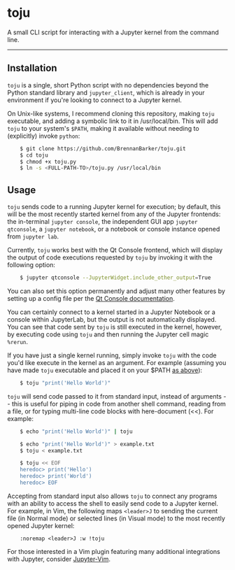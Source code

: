 # toju

A small CLI script for interacting with a Jupyter kernel from the command line.

---

## Installation

`toju` is a single, short Python script with no dependencies beyond the Python
standard library and `jupyter_client`, which is already in your environment if
you're looking to connect to a Jupyter kernel. 

<a id="make-executable"></a>On Unix-like systems, I recommend cloning this
repository, making `toju` executable, and adding a symbolic link to it in
/usr/local/bin. This will add `toju` to your system's `$PATH`, making it
available without needing to (explicitly) invoke `python`:

```bash
    $ git clone https://github.com/BrennanBarker/toju.git
    $ cd toju
    $ chmod +x toju.py
    $ ln -s <FULL-PATH-TO>/toju.py /usr/local/bin 
```

## Usage

`toju` sends code to a running Jupyter kernel for execution; by default, this
will be the most recently started kernel from any of the Jupyter frontends: the
in-terminal `jupyter console`, the independent GUI app `jupyter qtconsole`, a
`jupyter notebook`, or a notebook or console instance opened from `jupyter lab`.

Currently, `toju` works best with the Qt Console frontend, which will display
the output of code executions requested by `toju` by invoking it with the
following option:

```bash
    $ jupyter qtconsole --JupyterWidget.include_other_output=True
```

You can also set this option permanently and adjust many other features by
setting up a config file per the [Qt Console
documentation](qtconsole.readthedocs.com).

You can certainly connect to a kernel started in a Jupyter Notebook or a
console within JupyterLab, but the output is not automatically displayed. You
can see that code sent by `toju` is still executed in the kernel, however, by 
executing code using `toju` and then running the Jupyter cell magic `%rerun`.

If you have just a single kernel running, simply invoke `toju` with the code
you'd like execute in the kernel as an argument. For example (assuming you have
made `toju` executable and placed it on your $PATH [as
above](#make-executable)):

```bash
    $ toju "print('Hello World')"
```

`toju` will send code passed to it from standard input, instead of arguments --
this is useful for piping in code from another shell command, reading from a
file, or for typing multi-line code blocks with here-document (<<). For
example:

```bash
    $ echo "print('Hello World')" | toju
```
```bash
    $ echo "print('Hello World')" > example.txt
    $ toju < example.txt
```
```bash
    $ toju << EOF
    heredoc> print('Hello')
    heredoc> print('World')
    heredoc> EOF
```

Accepting from standard input also allows `toju` to connect any programs with an
ability to access the shell to easily send code to a Jupyter kernel. For
example, in Vim, the following maps `<leader>J` to sending the current file (in
Normal mode) or selected lines (in Visual mode) to the most recently opened
Jupyter kernel:

```vim
    :noremap <leader>J :w !toju
```

For those interested in a Vim plugin featuring many additional integrations
with Jupyter, consider [Jupyter-Vim](https://github.com/wmvanvliet/jupyter-vim).
